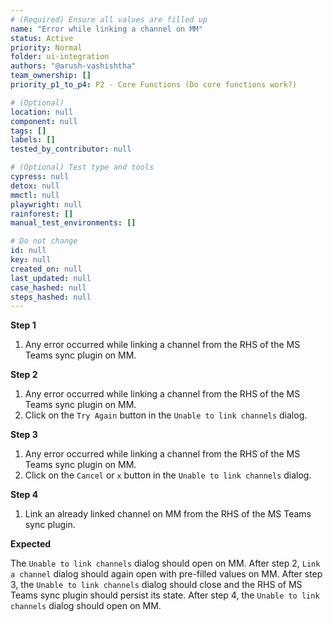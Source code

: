 ```yaml
---
# (Required) Ensure all values are filled up
name: "Error while linking a channel on MM"
status: Active
priority: Normal
folder: ui-integration
authors: "@arush-vashishtha"
team_ownership: []
priority_p1_to_p4: P2 - Core Functions (Do core functions work?)

# (Optional)
location: null
component: null
tags: []
labels: []
tested_by_contributor: null

# (Optional) Test type and tools
cypress: null
detox: null
mmctl: null
playwright: null
rainforest: []
manual_test_environments: []

# Do not change
id: null
key: null
created_on: null
last_updated: null
case_hashed: null
steps_hashed: null
---
```


**Step 1**

1. Any error occurred while linking a channel from the RHS of the MS Teams sync plugin on MM.

**Step 2**

1. Any error occurred while linking a channel from the RHS of the MS Teams sync plugin on MM.
2. Click on the `Try Again` button in the `Unable to link channels` dialog.

**Step 3**

1. Any error occurred while linking a channel from the RHS of the MS Teams sync plugin on MM.
2. Click on the `Cancel` or `x` button in the `Unable to link channels` dialog.

**Step 4**

1. Link an already linked channel on MM from the RHS of the MS Teams sync plugin.

**Expected**

The `Unable to link channels` dialog should open on MM.
After step 2, `Link a channel` dialog should again open with pre-filled values on MM.
After step 3, the `Unable to link channels` dialog should close and the RHS of MS Teams sync plugin should persist its state.
After step 4, the `Unable to link channels` dialog should open on MM.
